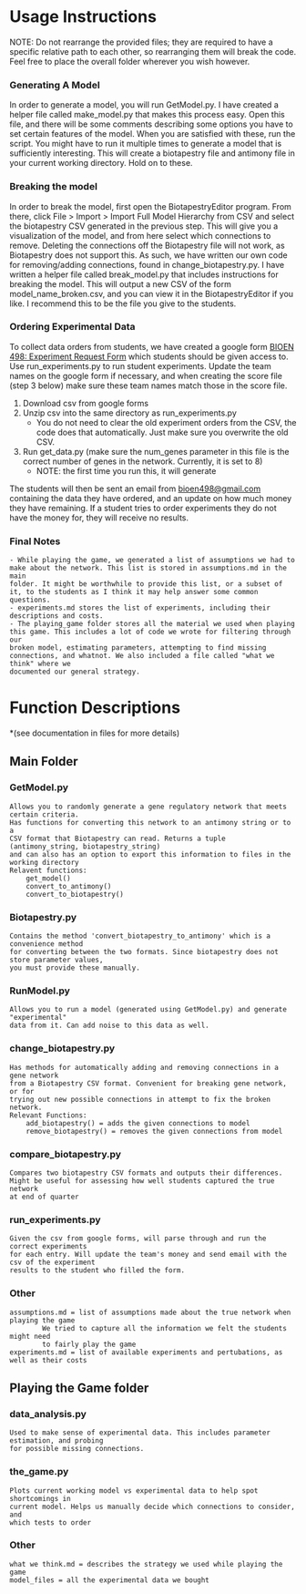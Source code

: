# Usage Instructions
NOTE: Do not rearrange the provided files; they are required to have a specific relative path to each other, so
rearranging them will break the code. Feel free to place the overall folder wherever you wish however.

### Generating A Model
In order to generate a model, you will run GetModel.py. I have created a helper file called make_model.py that makes this process easy.
Open this file, and there will be some comments describing some options you have to set certain features of the model. When you are satisfied
with these, run the script. You might have to run it multiple times to generate a model that is sufficiently interesting. This will create a
biotapestry file and antimony file in your current working directory. Hold on to these.

### Breaking the model
In order to break the model, first open the BiotapestryEditor program. From there, click File > Import > Import Full Model Hierarchy from CSV and select the
biotapestry CSV generated in the previous step. This will give you a visualization of the model, and from here select which connections to remove.
Deleting the connections off the Biotapestry file will not work, as Biotapestry does not support this. As such, we have written our own code for
removing/adding connections, found in change_biotapestry.py. I have written a helper file called break_model.py that includes instructions for 
breaking the model. This will output a new CSV of the form model_name_broken.csv, and you can view it in the BiotapestryEditor if you like.
I recommend this to be the file you give to the students.


### Ordering Experimental Data
To collect data orders from students, we have created a google form [BIOEN 498: Experiment Request Form](https://docs.google.com/forms/d/1OFsoRf8hEJw4d3bpdQHlR1wrq_fUVGD6PmKRf3d1TdY) which students should be given access to. Use run_experiments.py to run student experiments.
Update the team names on the google form if necessary, and when creating the score file (step 3 below) make sure these team names match those in the score file.

1. Download csv from google forms
2. Unzip csv into the same directory as run_experiments.py
	- You do not need to clear the old experiment orders from the CSV, the code does that automatically. Just make sure you overwrite the old CSV.
3. Run get_data.py (make sure the num_genes parameter in this file is the correct number of genes in the network. Currently, it is set to 8)  
	- NOTE: the first time you run this, it will generate

The students will then be sent an email from bioen498@gmail.com containing the data they have ordered, and an update on
how much money they have remaining. If a student tries to order experiments they do not have the money for, they will receive no results.


### Final Notes
	- While playing the game, we generated a list of assumptions we had to make about the network. This list is stored in assumptions.md in the main
	folder. It might be worthwhile to provide this list, or a subset of it, to the students as I think it may help answer some common questions.
	- experiments.md stores the list of experiments, including their descriptions and costs.
	- The playing_game folder stores all the material we used when playing this game. This includes a lot of code we wrote for filtering through our
	broken model, estimating parameters, attempting to find missing connections, and whatnot. We also included a file called "what we think" where we
	documented our general strategy.








# Function Descriptions
*(see documentation in files for more details)

## Main Folder

### GetModel.py
	Allows you to randomly generate a gene regulatory network that meets certain criteria.
	Has functions for converting this network to an antimony string or to a 
	CSV format that Biotapestry can read. Returns a tuple (antimony_string, biotapestry_string)
	and can also has an option to export this information to files in the working directory
	Relavent functions:
		get_model()
		convert_to_antimony()
		convert_to_biotapestry()

### Biotapestry.py
	Contains the method 'convert_biotapestry_to_antimony' which is a convenience method
	for converting between the two formats. Since biotapestry does not store parameter values,
	you must provide these manually. 

### RunModel.py
	Allows you to run a model (generated using GetModel.py) and generate "experimental"
	data from it. Can add noise to this data as well.

### change_biotapestry.py
	Has methods for automatically adding and removing connections in a gene network
	from a Biotapestry CSV format. Convenient for breaking gene network, or for
	trying out new possible connections in attempt to fix the broken network.
	Relevant Functions:
		add_biotapestry() = adds the given connections to model
		remove_biotapestry() = removes the given connections from model

### compare_biotapestry.py
	Compares two biotapestry CSV formats and outputs their differences.
	Might be useful for assessing how well students captured the true network
	at end of quarter

### run_experiments.py
	Given the csv from google forms, will parse through and run the correct experiments 
	for each entry. Will update the team's money and send email with the csv of the experiment 
	results to the student who filled the form.

### Other
	assumptions.md = list of assumptions made about the true network when playing the game
			We tried to capture all the information we felt the students might need
			to fairly play the game
	experiments.md = list of available experiments and pertubations, as well as their costs


## Playing the Game folder

### data_analysis.py
	Used to make sense of experimental data. This includes parameter estimation, and probing
	for possible missing connections.

### the_game.py
	Plots current working model vs experimental data to help spot shortcomings in 
	current model. Helps us manually decide which connections to consider, and
	which tests to order

### Other
	what we think.md = describes the strategy we used while playing the game
	model_files = all the experimental data we bought
